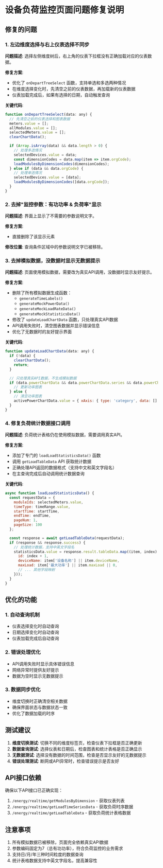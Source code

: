 # 设备负荷监控页面问题修复说明

## 修复的问题

### 1. 左边维度选择与右上仪表选择不同步
**问题描述**: 选择左侧维度树后，右上角的仪表下拉框没有正确加载对应的仪表数据。

**修复方案**:
- 优化了 `onDepartTreeSelect` 函数，支持单选和多选两种情况
- 在维度选择变化时，先清空之前的仪表数据，再加载新的仪表数据
- 仪表加载完成后，如果有选择的日期，自动触发查询

**关键代码**:
```javascript
function onDepartTreeSelect(data: any) {
  // 先清空之前的仪表选择和图表数据
  meters.value = [];
  allModules.value = [];
  selectedMeters.value = [];
  clearChartData();

  if (Array.isArray(data) && data.length > 0) {
    // 处理多选情况
    selectedDevices.value = data;
    const dimensionCodes = data.map(item => item.orgCode);
    loadModulesByDimensionCodes(dimensionCodes);
  } else if (data && data.orgCode) {
    // 处理单选情况
    selectedDevices.value = [data];
    loadModulesByDimensionCodes([data.orgCode]);
  }
}
```

### 2. 去掉"监控参数：有功功率 & 负荷率"显示
**问题描述**: 界面上显示了不需要的参数说明文字。

**修复方案**:
- 直接删除了该显示元素

**修改位置**: 查询条件区域中的参数说明文字已被移除。

### 3. 去掉模拟数据，没数据时显示无数据提示
**问题描述**: 页面使用模拟数据，需要改为真实API调用，没数据时显示友好提示。

**修复方案**:
- 删除了所有模拟数据生成函数：
  - `generateTimeLabels()`
  - `generateMockPowerData()`
  - `generateMockLoadRateData()`
  - `generateMockStatisticsData()`
- 修改了 `updateLoadChartData` 函数，只处理真实API数据
- API调用失败时，清空图表数据并显示错误信息
- 优化了无数据时的友好提示界面

**关键代码**:
```javascript
function updateLoadChartData(data: any) {
  if (!data) {
    clearChartData();
    return;
  }

  // 只处理真实API数据，不生成模拟数据
  if (data.powerChartData && data.powerChartData.series && data.powerChartData.series.length > 0) {
    // 更新功率图表
  } else {
    // 清空功率图表
    activePowerChartData.value = { xAxis: { type: 'category', data: [] }, series: [] };
  }
}
```

### 4. 修复负荷统计数据接口调用
**问题描述**: 负荷统计表格仍在使用模拟数据，需要调用真实API。

**修复方案**:
- 添加了专门的 `loadLoadStatisticsData()` 函数
- 调用 `getLoadTableData` API 获取统计数据
- 正确处理API返回的数据格式（支持中文和英文字段名）
- 在主查询完成后自动调用统计数据查询

**关键代码**:
```javascript
async function loadLoadStatisticsData() {
  const requestData = {
    moduleIds: selectedMeters.value,
    timeType: timeRange.value,
    startTime: startTime,
    endTime: endTime,
    pageNum: 1,
    pageSize: 100
  };

  const response = await getLoadTableData(requestData);
  if (response && response.success) {
    // 处理统计数据，支持中英文字段名
    statisticsData.value = response.result.tableData.map((item, index) => ({
      id: index + 1,
      deviceName: item['设备名称'] || item.deviceName,
      maxLoad: item['最大功率'] || item.maxLoad || 0,
      // ... 其他字段映射
    }));
  }
}
```

## 优化的功能

### 1. 自动查询机制
- 仪表选择变化时自动查询
- 日期选择变化时自动查询
- 仪表加载完成后自动查询

### 2. 错误处理优化
- API调用失败时显示具体错误信息
- 网络异常时提供友好提示
- 数据为空时显示无数据提示

### 3. 数据同步优化
- 维度切换时正确清空相关数据
- 确保界面状态与数据状态一致
- 优化了数据加载的时序

## 测试建议

1. **维度切换测试**: 切换不同的维度标签页，检查仪表下拉框是否正确更新
2. **数据查询测试**: 选择仪表和日期后，检查图表和统计表格是否正确显示
3. **无数据测试**: 选择没有数据的时间范围，检查是否显示友好的无数据提示
4. **错误处理测试**: 断网或API异常时，检查错误提示是否友好

## API接口依赖

确保以下API接口已正确实现：
1. `/energy/realtime/getModulesByDimension` - 获取仪表列表
2. `/energy/realtime/getLoadTimeSeriesData` - 获取负荷时序数据
3. `/energy/realtime/getLoadTableData` - 获取负荷统计表格数据

## 注意事项

1. 所有模拟数据已被移除，页面完全依赖真实API数据
2. 参数编码固定为7（总有功功率），符合负荷监控的业务需求
3. 支持日/月/年三种时间粒度的数据查询
4. 统计表格数据支持中英文字段名，提高兼容性